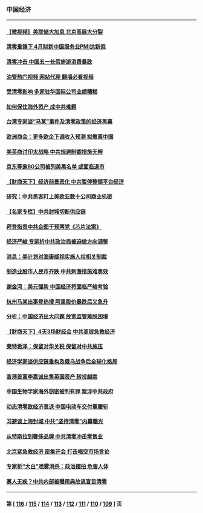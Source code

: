 ### 中国经济
---
#### [【微视频】美联储大加息 北京高层大分裂](../../pages/ncid283/n13727958.md?05060845) 
#### [清零重锤下 4月财新中国服务业PMI达新低](../../pages/ncid283/n13728010.md?05060845) 
#### [清零冲击 中国五一长假旅游消费暴跌](../../pages/ncid283/n13727808.md?05060845) 
#### [油管热门视频 网站代理 翻墙必看视频](http://209.222.30.114:81/youtube.html?05060845)
#### [受清零影响 多家驻华国际公司业绩糟糕](../../pages/ncid283/n13727917.md?05060845) 
#### [如何保住海外资产 成中共难题](../../pages/ncid283/n13727963.md?05060845) 
#### [台湾专家谈“马某”事件及清零政策的经济黑幕](../../pages/ncid283/n13727890.md?05060845) 
#### [欧洲商会：更多欧企下调收入预测 拟撤离中国](../../pages/ncid283/n13727803.md?05060845) 
#### [美英商讨印太战略 中共规避制裁措施无解](../../pages/ncid283/n13727536.md?05060845) 
#### [京东等逾80公司被列美黑名单 或面临退市](../../pages/ncid283/n13727449.md?05060845) 
#### [【财商天下】经济前景恶化 中共暂停整顿平台经济](../../pages/ncid283/n13727297.md?05060845) 
#### [研究：中共黑客盯上美欧亚数十公司商业机密](../../pages/ncid283/n13727250.md?05060845) 
#### [【名家专栏】中共封城切断供应链](../../pages/ncid283/n13726949.md?05060845) 
#### [拜登指责中共企图干预两党《芯片法案》](../../pages/ncid283/n13727200.md?05060845) 
#### [经济严峻 专家析中共政治局被迫做方向调整](../../pages/ncid283/n13727167.md?05060845) 
#### [消息：美计划对海康威视实施人权相关制裁](../../pages/ncid283/n13727090.md?05060845) 
#### [制造业股市人民币齐跌 中共刺激措施难奏效](../../pages/ncid283/n13727166.md?05060845) 
#### [谢金河：美元强势 中国经济将面临严峻考验](../../pages/ncid283/n13726667.md?05060845) 
#### [杭州马某出事登热搜 阿里股价暴跌后又急升](../../pages/ncid283/n13726134.md?05060845) 
#### [分析：中国经济出大问题 放宽监管难脱困境](../../pages/ncid283/n13726532.md?05060845) 
#### [【财商天下】4天3场财经会 中共高层急救经济](../../pages/ncid283/n13726454.md?05060845) 
#### [莱特希泽：保留对华关税 保留对中共施压](../../pages/ncid283/n13726477.md?05060845) 
#### [经济学家谈供应链重构及俄乌战争后全球化格局](../../pages/ncid283/n13726344.md?05060845) 
#### [香港首富李嘉诚出售英国资产 转投越南](../../pages/ncid283/n13726332.md?05060845) 
#### [中国生物学家海外窃密被判有罪 案涉中共政府](../../pages/ncid283/n13726188.md?05060845) 
#### [动态清零致经济衰退 中国电动车交付量腰斩](../../pages/ncid283/n13725713.md?05060845) 
#### [习避谈上海封城 中共“坚持清零”内幕曝光](../../pages/ncid283/n13725471.md?05060845) 
#### [从特斯拉到奢侈品牌 中共清零冲击零售业](../../pages/ncid283/n13725698.md?05060845) 
#### [北京紧急救经济 密集开会 打击唱空市场言论](../../pages/ncid283/n13725645.md?05060845) 
#### [专家析“大白”喷雾消杀：政治摆拍 危害人体](../../pages/ncid283/n13725685.md?05060845) 
#### [寡人无疾？中共内部被曝用典故讽盲目清零](../../pages/ncid283/n13725594.md?05060845) 

---
#### 第 [ [116](./116.md?05060845) / [115](./115.md?05060845) / [114](./114.md?05060845) / [113](./113.md?05060845) / [112](./112.md?05060845) / [111](./111.md?05060845) / [110](./110.md?05060845) / [109](./109.md?05060845) ] 页
